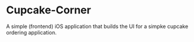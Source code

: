 # Cupcake-Corner

A simple (frontend) iOS application that builds the UI for a simpke cupcake ordering application.

